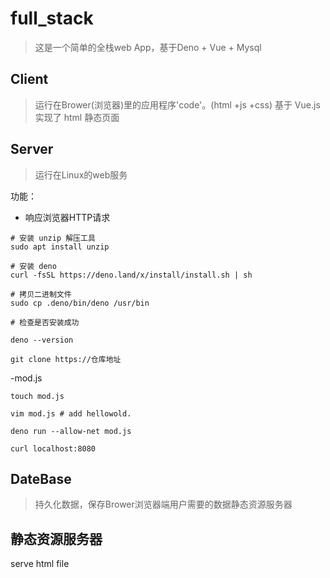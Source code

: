# full_stack

>这是一个简单的全栈web App，基于Deno + Vue + Mysql

## Client

>运行在Brower(浏览器)里的应用程序'code'。(html +js +css)
基于 Vue.js 实现了 html 静态页面

## Server

>运行在Linux的web服务

功能：

- 响应浏览器HTTP请求
```
# 安装 unzip 解压工具
sudo apt install unzip

# 安装 deno
curl -fsSL https://deno.land/x/install/install.sh | sh

# 拷贝二进制文件
sudo cp .deno/bin/deno /usr/bin

# 检查是否安装成功

deno --version

git clone https://仓库地址
```
-mod.js
```
touch mod.js

vim mod.js # add hellowold.

deno run --allow-net mod.js

curl localhost:8080
```
## DateBase

>持久化数据，保存Brower浏览器端用户需要的数据静态资源服务器

## 静态资源服务器
serve html file


